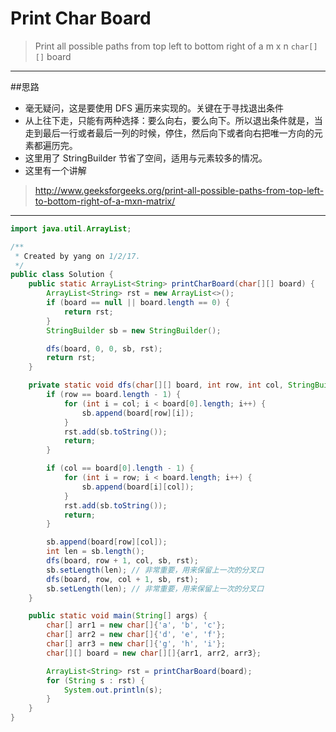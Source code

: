 # Print Char Board

> Print all possible paths from top left to bottom right of a m x n `char[][]` board

-------
##思路
* 毫无疑问，这是要使用 DFS 遍历来实现的。关键在于寻找退出条件
* 从上往下走，只能有两种选择：要么向右，要么向下。所以退出条件就是，当走到最后一行或者最后一列的时候，停住，然后向下或者向右把唯一方向的元素都遍历完。
* 这里用了 StringBuilder 节省了空间，适用与元素较多的情况。
* 这里有一个讲解
> http://www.geeksforgeeks.org/print-all-possible-paths-from-top-left-to-bottom-right-of-a-mxn-matrix/

--------


```java
import java.util.ArrayList;

/**
 * Created by yang on 1/2/17.
 */
public class Solution {
    public static ArrayList<String> printCharBoard(char[][] board) {
        ArrayList<String> rst = new ArrayList<>();
        if (board == null || board.length == 0) {
            return rst;
        }
        StringBuilder sb = new StringBuilder();

        dfs(board, 0, 0, sb, rst);
        return rst;
    }

    private static void dfs(char[][] board, int row, int col, StringBuilder sb, ArrayList<String> rst) {
        if (row == board.length - 1) {
            for (int i = col; i < board[0].length; i++) {
                sb.append(board[row][i]);
            }
            rst.add(sb.toString());
            return;
        }

        if (col == board[0].length - 1) {
            for (int i = row; i < board.length; i++) {
                sb.append(board[i][col]);
            }
            rst.add(sb.toString());
            return;
        }

        sb.append(board[row][col]);
        int len = sb.length();
        dfs(board, row + 1, col, sb, rst);
        sb.setLength(len); // 非常重要，用来保留上一次的分叉口
        dfs(board, row, col + 1, sb, rst);
        sb.setLength(len); // 非常重要，用来保留上一次的分叉口
    }

    public static void main(String[] args) {
        char[] arr1 = new char[]{'a', 'b', 'c'};
        char[] arr2 = new char[]{'d', 'e', 'f'};
        char[] arr3 = new char[]{'g', 'h', 'i'};
        char[][] board = new char[][]{arr1, arr2, arr3};

        ArrayList<String> rst = printCharBoard(board);
        for (String s : rst) {
            System.out.println(s);
        }
    }
}

```

